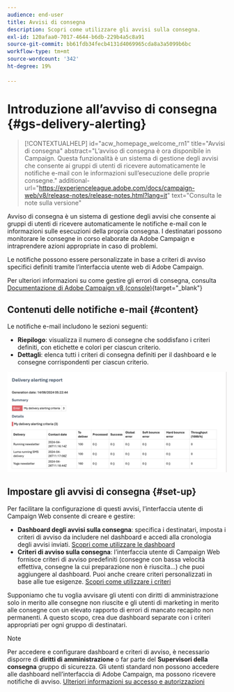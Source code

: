 ```yaml
---
audience: end-user
title: Avvisi di consegna
description: Scopri come utilizzare gli avvisi sulla consegna.
exl-id: 120afaa0-7017-4644-b6db-229b4a5c8a91
source-git-commit: bb61fdb34fecb4131d4069965cda8a3a5099b6bc
workflow-type: tm+mt
source-wordcount: '342'
ht-degree: 19%

---
```


# Introduzione all’avviso di consegna {#gs-delivery-alerting}


>[!CONTEXTUALHELP]
>id="acw_homepage_welcome_rn1"
>title="Avvisi di consegna"
>abstract="L’avviso di consegna è ora disponibile in Campaign. Questa funzionalità è un sistema di gestione degli avvisi che consente ai gruppi di utenti di ricevere automaticamente le notifiche e-mail con le informazioni sull’esecuzione delle proprie consegne."
>additional-url="https://experienceleague.adobe.com/docs/campaign-web/v8/release-notes/release-notes.html?lang=it" text="Consulta le note sulla versione"

Avviso di consegna è un sistema di gestione degli avvisi che consente ai gruppi di utenti di ricevere automaticamente le notifiche e-mail con le informazioni sulle esecuzioni della propria consegna. I destinatari possono monitorare le consegne in corso elaborate da Adobe Campaign e intraprendere azioni appropriate in caso di problemi.

Le notifiche possono essere personalizzate in base a criteri di avviso specifici definiti tramite l’interfaccia utente web di Adobe Campaign.

Per ulteriori informazioni su come gestire gli errori di consegna, consulta [Documentazione di Adobe Campaign v8 (console)](https://experienceleague.adobe.com/en/docs/campaign/campaign-v8/send/failures/delivery-failures#send){target="_blank"}

## Contenuti delle notifiche e-mail {#content}

Le notifiche e-mail includono le sezioni seguenti:

* **Riepilogo**: visualizza il numero di consegne che soddisfano i criteri definiti, con etichette e colori per ciascun criterio.
* **Dettagli**: elenca tutti i criteri di consegna definiti per il dashboard e le consegne corrispondenti per ciascun criterio.

![](assets/alerting-email.png)

## Impostare gli avvisi di consegna {#set-up}

Per facilitare la configurazione di questi avvisi, l’interfaccia utente di Campaign Web consente di creare e gestire:

* **Dashboard degli avvisi sulla consegna**: specifica i destinatari, imposta i criteri di avviso da includere nel dashboard e accedi alla cronologia degli avvisi inviati. [Scopri come utilizzare le dashboard](../msg/delivery-alerting-dashboards.md)
* **Criteri di avviso sulla consegna**: l’interfaccia utente di Campaign Web fornisce criteri di avviso predefiniti (consegne con bassa velocità effettiva, consegne la cui preparazione non è riuscita...) che puoi aggiungere al dashboard. Puoi anche creare criteri personalizzati in base alle tue esigenze. [Scopri come utilizzare i criteri](../msg/delivery-alerting-criteria.md)

Supponiamo che tu voglia avvisare gli utenti con diritti di amministrazione solo in merito alle consegne non riuscite e gli utenti di marketing in merito alle consegne con un elevato rapporto di errori di mancato recapito non permanenti. A questo scopo, crea due dashboard separate con i criteri appropriati per ogni gruppo di destinatari.

>[!NOTE]
>
>Per accedere e configurare dashboard e criteri di avviso, è necessario disporre di **diritti di amministrazione** o far parte del **Supervisori della consegna** gruppo di sicurezza. Gli utenti standard non possono accedere alle dashboard nell’interfaccia di Adobe Campaign, ma possono ricevere notifiche di avviso. [Ulteriori informazioni su accesso e autorizzazioni](../get-started/permissions.md)
